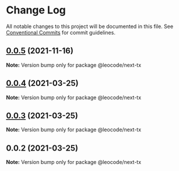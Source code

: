 # Change Log

All notable changes to this project will be documented in this file.
See [Conventional Commits](https://conventionalcommits.org) for commit guidelines.

## [0.0.5](https://github.com/leocode/nest-tx/compare/v0.0.4...v0.0.5) (2021-11-16)

**Note:** Version bump only for package @leocode/next-tx





## [0.0.4](https://github.com/leocode/nest-tx/compare/v0.0.3...v0.0.4) (2021-03-25)

**Note:** Version bump only for package @leocode/next-tx





## [0.0.3](https://github.com/leocode/nest-tx/compare/v0.0.2...v0.0.3) (2021-03-25)

**Note:** Version bump only for package @leocode/next-tx





## 0.0.2 (2021-03-25)

**Note:** Version bump only for package @leocode/next-tx
